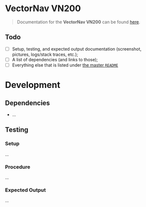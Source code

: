 # VectorNav VN200

> Documentation for the **VectorNav VN200** can be found [here](https://drive.google.com/drive/folders/1EaSJbGR74E2HPFfagwd0tmVs1x8UhGS6?usp=sharing).


## Todo
- [ ] Setup, testing, and expected output documentation (screenshot, pictures, logs/stack traces, etc.);
- [ ] A list of dependencies (and links to those);
- [ ] Everything else that is listed under [the master `README`](../README.md)

# Development

## Dependencies

- ...

## Testing

### Setup

...

### Procedure

...

### Expected Output

...